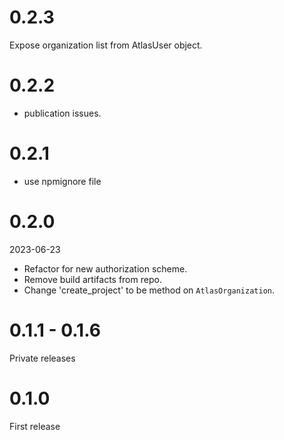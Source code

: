 # 0.2.3

Expose organization list from AtlasUser object.

# 0.2.2

- publication issues.

# 0.2.1

- use npmignore file

# 0.2.0

2023-06-23

- Refactor for new authorization scheme.
- Remove build artifacts from repo.
- Change 'create_project' to be method on `AtlasOrganization`.

# 0.1.1 - 0.1.6

Private releases

# 0.1.0

First release
